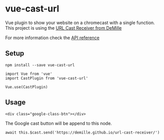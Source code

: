 # vue-cast-url
Vue plugin to show your website on a chromecast with a single function.
This project is using the [URL Cast Receiver from DeMille](https://github.com/DeMille/url-cast-receiver)

For more information check the [API reference](docs/README.md)

## Setup
```
npm install --save vue-cast-url
```
```
import Vue from 'vue'
import CastPlugin from 'vue-cast-url'

Vue.use(CastPlugin)
```

## Usage
```
<div class="google-class-btn"></div>
```
The Google cast button will be append to this node.
```
await this.$cast.send('https://demille.github.io/url-cast-receiver/')
```
